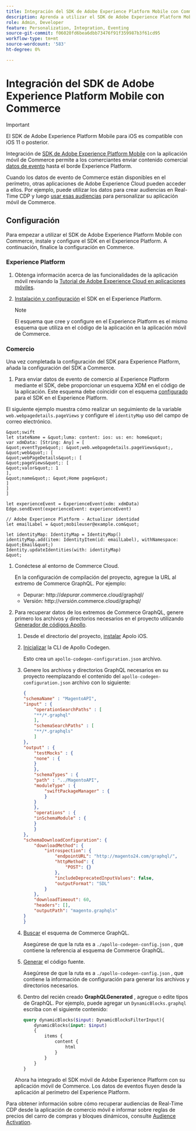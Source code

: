 ```yaml
---
title: Integración del SDK de Adobe Experience Platform Mobile con Commerce
description: Aprenda a utilizar el SDK de Adobe Experience Platform Mobile con su tienda de comercio personalizada o sin encabezado.
role: Admin, Developer
feature: Personalization, Integration, Eventing
source-git-commit: f06020fd6bea6dbb73476f91f359987b3f61cd95
workflow-type: tm+mt
source-wordcount: '583'
ht-degree: 0%

---
```


# Integración del SDK de Adobe Experience Platform Mobile con Commerce

>[!IMPORTANT]
>
>El SDK de Adobe Experience Platform Mobile para iOS es compatible con iOS 11 o posterior.

Integración de [SDK de Adobe Experience Platform Mobile](https://developer.adobe.com/client-sdks/documentation/) con la aplicación móvil de Commerce permite a los comerciantes enviar contenido comercial  [datos de evento](events.md) hasta el borde Experience Platform.

Cuando los datos de evento de Commerce están disponibles en el perímetro, otras aplicaciones de Adobe Experience Cloud pueden acceder a ellos. Por ejemplo, puede utilizar los datos para crear audiencias en Real-Time CDP y luego [usar esas audiencias](https://experienceleague.adobe.com/docs/commerce-admin/customers/audience-activation.html) para personalizar su aplicación móvil de Commerce.

## Configuración

Para empezar a utilizar el SDK de Adobe Experience Platform Mobile con Commerce, instale y configure el SDK en el Experience Platform. A continuación, finalice la configuración en Commerce.

### Experience Platform

1. Obtenga información acerca de las funcionalidades de la aplicación móvil revisando la [Tutorial de Adobe Experience Cloud en aplicaciones móviles](https://experienceleague.adobe.com/docs/platform-learn/implement-mobile-sdk/overview.html).

1. [Instalación y configuración](https://developer.adobe.com/client-sdks/documentation/getting-started/) el SDK en el Experience Platform.

   >[!NOTE]
   >
   >El esquema que cree y configure en el Experience Platform es el mismo esquema que utiliza en el código de la aplicación en la aplicación móvil de Commerce.

### Comercio

Una vez completada la configuración del SDK para Experience Platform, añada la configuración del SDK a Commerce.

1. Para enviar datos de evento de comercio al Experience Platform mediante el SDK, debe proporcionar un esquema XDM en el código de la aplicación. Este esquema debe coincidir con el esquema [configurado](https://developer.adobe.com/client-sdks/documentation/getting-started/set-up-schemas-and-datasets/) para el SDK en el Experience Platform.

El siguiente ejemplo muestra cómo realizar un seguimiento de la variable `web.webpagedetails.pageViews` y configure el `identityMap` uso del campo de correo electrónico.

    &quot;swift
    let stateName = &quot;luma: content: ios: us: en: home&quot;
    var xdmData: [String: Any] = [
    &quot;eventType&quot;: &quot;web.webpagedetails.pageViews&quot;,
    &quot;web&quot;: [
    &quot;webPageDetails&quot;: [
    &quot;pageViews&quot;: [
    &quot;valor&quot;: 1
    ],
    &quot;name&quot;: &quot;Home page&quot;
    ]
    ]
    ]
    
    let experienceEvent = ExperienceEvent(xdm: xdmData)
    Edge.sendEvent(experienceEvent: experienceEvent)
    
    // Adobe Experience Platform - Actualizar identidad
    let emailLabel = &quot;mobileuser@example.com&quot;
    
    let identityMap: IdentityMap = IdentityMap()
    identityMap.add(item: IdentityItem(id: emailLabel), withNamespace: &quot;Email&quot;)
    Identity.updateIdentities(with: identityMap)
    &quot;

1. Conéctese al entorno de Commerce Cloud.

   En la configuración de compilación del proyecto, agregue la URL al extremo de Commerce GraphQL. Por ejemplo:

   - Depurar: http://_depurar_.commerce.cloud/graphql/
   - Versión: http://_versión_.commerce.cloud/graphql/

1. Para recuperar datos de los extremos de Commerce GraphQL, genere primero los archivos y directorios necesarios en el proyecto utilizando [Generador de códigos Apollo](https://www.apollographql.com/docs/ios/).

   1. Desde el directorio del proyecto, [instalar](https://www.apollographql.com/docs/ios/get-started#1-install-the-apollo-frameworks) Apolo iOS.

   1. [Inicializar](https://www.apollographql.com/docs/ios/code-generation/codegen-cli/#initialize) la CLI de Apollo Codegen.

      Esto crea un `apollo-codegen-configuration.json` archivo.

   1. Genere los archivos y directorios GraphQL necesarios en su proyecto reemplazando el contenido del `apollo-codegen-configuration.json` archivo con lo siguiente:

      ```json
      {
      "schemaName" : "MagentoAPI",
      "input" : {
          "operationSearchPaths" : [
          "**/*.graphql"
          ],
          "schemaSearchPaths" : [
          "**/*.graphqls"
          ]
      },
      "output" : {
          "testMocks" : {
          "none" : {
          }
          },
          "schemaTypes" : {
          "path" : "../MagentoAPI",
          "moduleType" : {
              "swiftPackageManager" : {
              }
          }
          },
          "operations" : {
          "inSchemaModule" : {
          }
          }
      },
      "schemaDownloadConfiguration": {
          "downloadMethod": {
              "introspection": {
                  "endpointURL": "http://magento24.com/graphql/",
                  "httpMethod": {
                      "POST": {}
                  },
                  "includeDeprecatedInputValues": false,
                  "outputFormat": "SDL"
              }
          },
          "downloadTimeout": 60,
          "headers": [],
          "outputPath": "magento.graphqls"
      }
      }
      ```

   1. [Buscar](https://www.apollographql.com/docs/ios/code-generation/codegen-cli/#fetch-schema) el esquema de Commerce GraphQL.

      Asegúrese de que la ruta es a `./apollo-codegen-config.json` , que contiene la referencia al esquema de Commerce GraphQL.

   1. [Generar](https://www.apollographql.com/docs/ios/code-generation/codegen-cli/#generate) el código fuente.

      Asegúrese de que la ruta es a `./apollo-codegen-config.json` , que contiene la información de configuración para generar los archivos y directorios necesarios.

   1. Dentro del recién creado **GraphQLGenerated** , agregue o edite tipos de GraphQL. Por ejemplo, puede agregar un `DynamicBlocks.graphql` escriba con el siguiente contenido:

      ```graphql
      query dynamicBlocks($input: DynamicBlocksFilterInput){
          dynamicBlocks(input: $input)
          {
              items {
                  content {
                      html
                  }
              }
          }
      }
      ```

   Ahora ha integrado el SDK móvil de Adobe Experience Platform con su aplicación móvil de Commerce. Los datos de eventos fluyen desde la aplicación al perímetro del Experience Platform.

Para obtener información sobre cómo recuperar audiencias de Real-Time CDP desde la aplicación de comercio móvil e informar sobre reglas de precios del carro de compras y bloques dinámicos, consulte [Audience Activation](https://experienceleague.adobe.com/docs/commerce-admin/customers/audience-activation.html).
